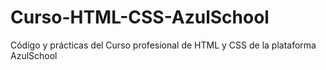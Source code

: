 # Curso-HTML-CSS-AzulSchool
 Código y prácticas del Curso profesional de HTML y CSS de la plataforma AzulSchool
